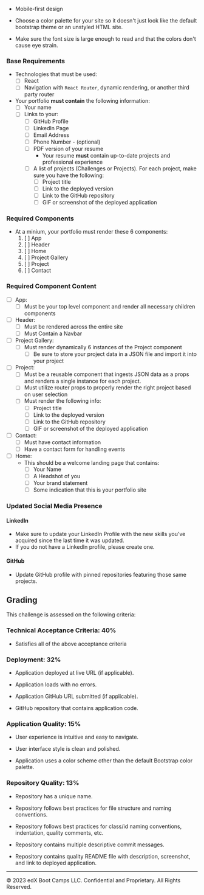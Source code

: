 <!-- # Challenge 13: React Portfolio

For this challenge, you will utilize what you have learned in `Module 13: React` to develop the initial scaffolding of your portfolio sites.

Now that you've worked with React and have multiple projects to share, it's time to develop the initial scaffolding for your first portfolio site as well as create and/or update other materials so that you can showcase your skills to potential employers. Creating a portfolio using React will help set you apart from other developers whose portfolios do not use some of the latest technologies.

## Instructions

* Students must fullfil the requirements listed in the following sections:

### Design

Remember, "good" design is subjective. Your site should look "polished" and "professional". Here are a few guidelines on what that means: -->

* Mobile-first design

* Choose a color palette for your site so it doesn't just look like
the default bootstrap theme or an unstyled HTML site.

* Make sure the font size is large enough to read and that the colors don't cause eye strain.

### Base Requirements

* Technologies that must be used:
  * [ ] React
  * [ ] Navigation with `React Router`, dynamic rendering, or another third party router
* Your portfolio **must contain** the following information:
  * [ ] Your name
  * [ ] Links to your:
    * [ ] GitHub Profile
    * [ ] LinkedIn Page
    * [ ] Email Address
    * [ ] Phone Number - (optional)
    * [ ] PDF version of your resume
      * Your resume **must** contain up-to-date projects and professional experience
    * [ ] A list of projects (Challenges or Projects). For each project, make sure you have the following:
      * [ ] Project title
      * [ ] Link to the deployed version
      * [ ] Link to the GitHub repository
      * [ ] GIF or screenshot of the deployed application

### Required Components

* At a minium, your portfolio must render these 6 components:
  1. [ ] App
  2. [ ] Header
  4. [ ] Home
  5. [ ] Project Gallery
  6. [ ] Project
  7. [ ] Contact

### Required Component Content
* [ ] App:
  * [ ] Must be your top level component and render all necessary children components
* [ ] Header:
   * [ ] Must be rendered across the entire site
   * [ ] Must Contain a Navbar
* [ ] Project Gallery:
  * [ ] Must render dynamically 6 instances of the Project component
    * [ ] Be sure to store your project data in a JSON file and import it into your project
* [ ] Project:
   * [ ] Must be a reusable component that ingests JSON data as a props and renders a single instance for each project.
   * [ ] Must utilize router props to properly render the right project based on user selection
   * [ ] Must render the following info:
     * [ ] Project title
     * [ ] Link to the deployed version
     * [ ] Link to the GitHub repository
     * [ ] GIF or screenshot of the deployed application
* [ ] Contact:
  * [ ] Must have contact information
  * [ ] Have a contact form for handling events
* [ ] Home:
  * This should be a welcome landing page that contains:
     * [ ] Your Name
     * [ ] A Headshot of you
     * [ ] Your brand statement
     * [ ] Some indication that this is your portfolio site

### Updated Social Media Presence
#### LinkedIn

* Make sure to update your LinkedIn Profile with the new skills you've acquired since the last time it was updated.
* If you do not have a LinkedIn profile, please create one.
#### GitHub

* Update GitHub profile with pinned repositories featuring those same projects.

## Grading

This challenge is assessed on the following criteria: 

### Technical Acceptance Criteria: 40%

* Satisfies all of the above acceptance criteria 

### Deployment: 32%

* Application deployed at live URL (if applicable).

* Application loads with no errors.

* Application GitHub URL submitted (if applicable).

* GitHub repository that contains application code.

### Application Quality: 15%

* User experience is intuitive and easy to navigate.

* User interface style is clean and polished.

* Application uses a color scheme other than the default Bootstrap color palette.

### Repository Quality: 13%

* Repository has a unique name.

* Repository follows best practices for file structure and naming conventions.

* Repository follows best practices for class/id naming conventions, indentation, quality comments, etc.

* Repository contains multiple descriptive commit messages.

* Repository contains quality README file with description, screenshot, and link to deployed application.
---
© 2023 edX Boot Camps LLC. Confidential and Proprietary. All Rights Reserved.
